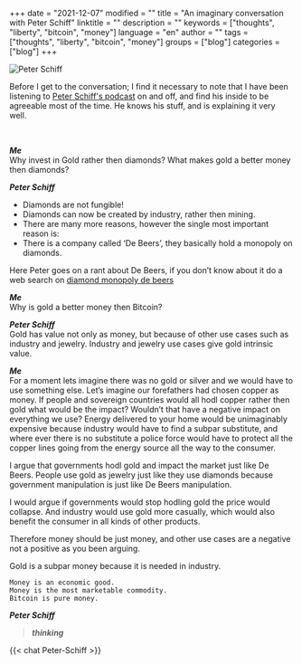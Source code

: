 +++
date = "2021-12-07"
modified = ""
title = "An imaginary conversation with Peter Schiff"
linktitle = ""
description = ""
keywords = ["thoughts", "liberty", "bitcoin", "money"]
language = "en"
author = ""
tags = ["thoughts", "liberty", "bitcoin", "money"]
groups = ["blog"]
categories = ["blog"]
+++


![Peter Schiff](/img/peter-schiff-bitcoin-bashing-768x476.jpeg)

Before I get to the conversation; I find it necessary to note that I have been listening to [Peter Schiff's podcast][1] on and off, and find his inside to be agreeable most of the time. He knows his stuff, and is explaining it very well.

<br>

***Me***  
Why invest in Gold rather then diamonds? What makes gold a better money then diamonds?

***Peter Schiff***  
* Diamonds are not fungible!
* Diamonds can now be created by industry, rather then mining.
* There are many more reasons, however the single most important reason is:
* There is a company called ‘De Beers’, they basically hold a monopoly on diamonds.

Here Peter goes on a rant about De Beers, if you don’t know about it do a web search on [diamond monopoly de beers](https://duckduckgo.com/?q=diamond+monopoly+de+beers)

***Me***  
Why is gold a better money then Bitcoin?

***Peter Schiff***  
Gold has value not only as money, but because of other use cases such as industry and jewelry. Industry and jewelry use cases give gold intrinsic value.

***Me***  
For a moment lets imagine there was no gold or silver and we would have to use something else. Let’s imagine our forefathers had chosen copper as money. If people and sovereign countries would all hodl copper rather then gold what would be the impact? Wouldn’t that have a negative impact on everything we use? Energy delivered to your home would be unimaginably expensive because industry would have to find a subpar substitute, and where ever there is no substitute a police force would have to protect all the copper lines going from the energy source all the way to the consumer.

I argue that governments hodl gold and impact the market just like De Beers. People use gold as jewelry just like they use diamonds because government manipulation is just like De Beers manipulation.

I would argue if governments would stop hodling gold the price would collapse. And industry would use gold more casually, which would also benefit the consumer in all kinds of other products.

Therefore money should be just money, and other use cases are a negative not a positive as you been arguing.

Gold is a subpar money because it is needed in industry.

    Money is an economic good.
	Money is the most marketable commodity.
	Bitcoin is pure money.

***Peter Schiff***  
>***thinking***

[1]: <https://schiffradio.com/category/podcast/>

{{< chat Peter-Schiff >}}